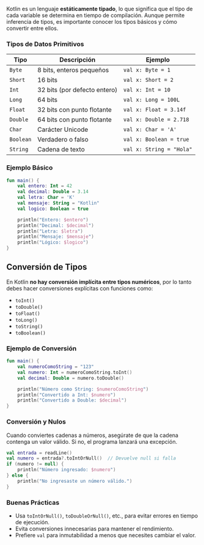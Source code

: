 Kotlin es un lenguaje **estáticamente tipado**, lo que significa que el tipo de cada variable se determina en tiempo de compilación. Aunque permite inferencia de tipos, es importante conocer los tipos básicos y cómo convertir entre ellos.

### Tipos de Datos Primitivos

| Tipo      | Descripción                  | Ejemplo        |
|-----------|------------------------------|----------------|
| `Byte`    | 8 bits, enteros pequeños      | `val x: Byte = 1` |
| `Short`   | 16 bits                       | `val x: Short = 2` |
| `Int`     | 32 bits (por defecto entero) | `val x: Int = 10` |
| `Long`    | 64 bits                      | `val x: Long = 100L` |
| `Float`   | 32 bits con punto flotante   | `val x: Float = 3.14f` |
| `Double`  | 64 bits con punto flotante   | `val x: Double = 2.718` |
| `Char`    | Carácter Unicode             | `val x: Char = 'A'` |
| `Boolean` | Verdadero o falso            | `val x: Boolean = true` |
| `String`  | Cadena de texto              | `val x: String = "Hola"` |

### Ejemplo Básico

```kotlin
fun main() {
    val entero: Int = 42
    val decimal: Double = 3.14
    val letra: Char = 'K'
    val mensaje: String = "Kotlin"
    val logico: Boolean = true

    println("Entero: $entero")
    println("Decimal: $decimal")
    println("Letra: $letra")
    println("Mensaje: $mensaje")
    println("Lógico: $logico")
}
```

## Conversión de Tipos

En Kotlin **no hay conversión implícita entre tipos numéricos**, por lo tanto debes hacer conversiones explícitas con funciones como:

- `toInt()`
- `toDouble()`
- `toFloat()`
- `toLong()`
- `toString()`
- `toBoolean()`

### Ejemplo de Conversión

```kotlin
fun main() {
    val numeroComoString = "123"
    val numero: Int = numeroComoString.toInt()
    val decimal: Double = numero.toDouble()

    println("Número como String: $numeroComoString")
    println("Convertido a Int: $numero")
    println("Convertido a Double: $decimal")
}
```

### Conversión y Nulos

Cuando conviertes cadenas a números, asegúrate de que la cadena contenga un valor válido. Si no, el programa lanzará una excepción.

```kotlin
val entrada = readLine()
val numero = entrada?.toIntOrNull()  // Devuelve null si falla
if (numero != null) {
    println("Número ingresado: $numero")
} else {
    println("No ingresaste un número válido.")
}
```

### Buenas Prácticas

- Usa `toIntOrNull()`, `toDoubleOrNull()`, etc., para evitar errores en tiempo de ejecución.
- Evita conversiones innecesarias para mantener el rendimiento.
- Prefiere `val` para inmutabilidad a menos que necesites cambiar el valor.

